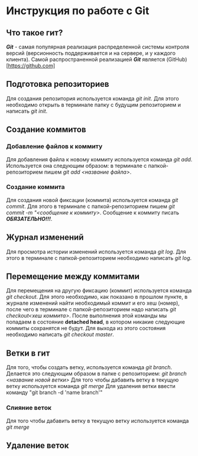 # Инструкция по работе с Git

## Что такое гит?
***Git*** - самая популярная реализация распределенной системы контроля версий (версионность поддерживается и на сервере, и у каждого клиента). Самой распространенной реализацией ***Git*** является (GitHub)[https://github.com]

## Подготовка репозиториев
Для создания репозитория используется команда *git init*. Для этого необходимо открыть в терминале папку с будущим репозиторием и написать *git init*.

## Создание коммитов

### Добавление файлов к коммиту
Для добавления файла к новому коммиту используется команда *git add*. Используется она следующим образом: в терминале с папкой-репозиторием пишем *git add <название файла>*.

### Создание коммита
Для создания новой фиксации (коммита) используется команда *git commit*. Для этого в терминале с папкой-репозиторием пишем *git commit -m "<сообщение к коммиту>*. Сообщение к коммиту писать ***ОБЯЗАТЕЛЬНО!!!***.

## Журнал изменений
Для просмотра истории изменений используется команда *git log*. Для этого в терминале с папкой-репозиторием необходимо написать *git log*.

## Перемещение между коммитами
Для перемещения на другую фиксацию (коммит) используется команда *git checkout*. Для этого необходимо, как показано в прошлом пункте, в журнале изменений найти необходимый коммит и его хеш (номер), после чего в терминале с папкой-репозиторием надо написать *git checkout<хеш коммита>*. После выполнения этой команды мы попадаем в состояние **detached head**, в котором никакие следующие коммиты сохранятся не будут. Для выхода из этого состояния необходимо написать *git checkout master*.

## Ветки в гит
Для того, чтобы создать ветку, используется команда *git branch*. Делается это следующим образом в папке с репозиторием: *git branch <название новой ветки>*
Для того чтобы дабавить ветку в текущую ветку используется команда *git merge <name branch>*
Для удаления ветки ввести команду "git branch -d 'name branch'"

### Слияние веток
Для того чтобы дабавить ветку в текущую ветку используется команда *git merge <name branch>*

## Удаление веток